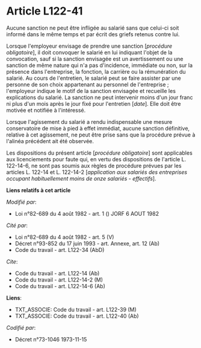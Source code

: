 # Article L122-41

Aucune sanction ne peut être infligée au salarié sans que celui-ci soit informé dans le même temps et par écrit des griefs
retenus contre lui.

Lorsque l'employeur envisage de prendre une sanction [*procédure obligatoire*], il doit convoquer le salarié en lui indiquant
l'objet de la convocation, sauf si la sanction envisagée est un avertissement ou une sanction de même nature qui n'a pas
d'incidence, immédiate ou non, sur la présence dans l'entreprise, la fonction, la carrière ou la rémunération du salarié. Au
cours de l'entretien, le salarié peut se faire assister par une personne de son choix appartenant au personnel de
l'entreprise ; l'employeur indique le motif de la sanction envisagée et recueille les explications du salarié. La sanction ne
peut intervenir moins d'un jour franc ni plus d'un mois après le jour fixé pour l'entretien [*date*]. Elle doit être motivée
et notifiée à l'intéressé.

Lorsque l'agissement du salarié a rendu indispensable une mesure conservatoire de mise à pied à effet immédiat, aucune
sanction définitive, relative à cet agissement, ne peut être prise sans que la procédure prévue à l'alinéa précédent ait été
observée.

Les dispositions du présent article [*procédure obligatoire*] sont applicables aux licenciements pour faute qui, en vertu des
dispositions de l'article L. 122-14-6, ne sont pas soumis aux règles de procédure prévues par les articles L. 122-14 et L.
122-14-2 [*application aux salariés des entreprises occupant habituellement moins de onze salariés - effectifs*].

**Liens relatifs à cet article**

_Modifié par_:

  - Loi n°82-689 du 4 août 1982 - art. 1 () JORF 6 AOUT 1982

_Cité par_:

  - Loi n°82-689 du 4 août 1982 - art. 5 (V)
  - Décret n°93-852 du 17 juin 1993 - art. Annexe, art. 12 (Ab)
  - Code du travail - art. L122-34 (AbD)

_Cite_:

  - Code du travail - art. L122-14 (Ab)
  - Code du travail - art. L122-14-2 (M)
  - Code du travail - art. L122-14-6 (Ab)

**Liens**:

  - TXT_ASSOCIE: Code du travail - art. L122-39 (M)
  - TXT_ASSOCIE: Code du travail - art. L122-40 (Ab)

_Codifié par_:

  - Décret n°73-1046 1973-11-15
